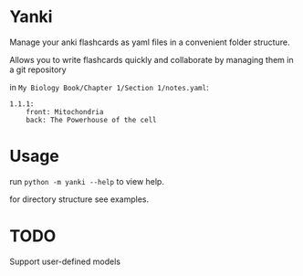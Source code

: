 Yanki
===================

Manage your anki flashcards as yaml files in a convenient folder structure. 

Allows you to write flashcards quickly and collaborate by managing them in a git repository

in `My Biology Book/Chapter 1/Section 1/notes.yaml`:

```
1.1.1:
    front: Mitochondria
    back: The Powerhouse of the cell
```

# Usage

run `python -m yanki --help` to view help.

for directory structure see examples.

# TODO

Support user-defined models
